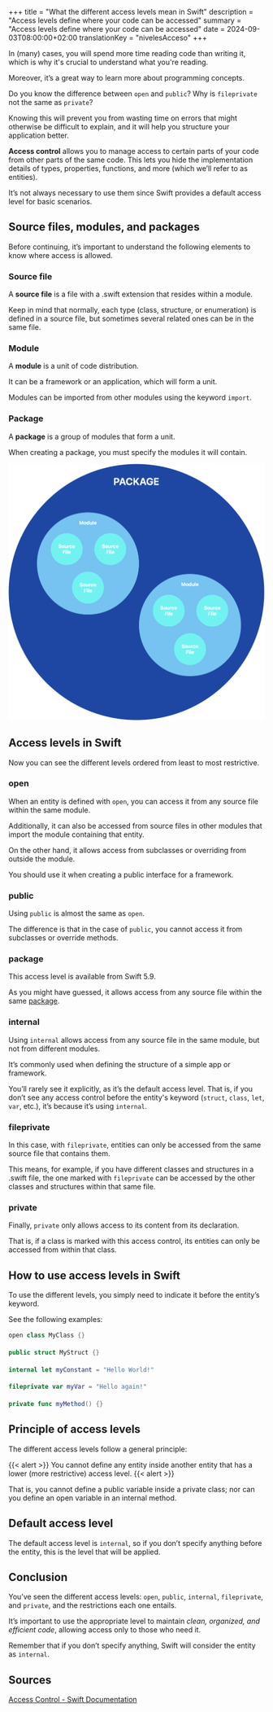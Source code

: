+++
title = "What the different access levels mean in Swift"
description = "Access levels define where your code can be accessed"
summary = "Access levels define where your code can be accessed"
date = 2024-09-03T08:00:00+02:00
translationKey = "nivelesAcceso"
+++

In (many) cases, you will spend more time reading code than writing it, which is why it's crucial to understand what you're reading.

Moreover, it’s a great way to learn more about programming concepts.

Do you know the difference between `open` and `public`? Why is `fileprivate` not the same as `private`?

Knowing this will prevent you from wasting time on errors that might otherwise be difficult to explain, and it will help you structure your application better.

**Access control** allows you to manage access to certain parts of your code from other parts of the same code. This lets you hide the implementation details of types, properties, functions, and more (which we’ll refer to as entities).

It’s not always necessary to use them since Swift provides a default access level for basic scenarios.

## Source files, modules, and packages

Before continuing, it’s important to understand the following elements to know where access is allowed.

### Source file

A **source file** is a file with a .swift extension that resides within a module.

Keep in mind that normally, each type (class, structure, or enumeration) is defined in a source file, but sometimes several related ones can be in the same file.

### Module

A **module** is a unit of code distribution.

It can be a framework or an application, which will form a unit.

Modules can be imported from other modules using the keyword `import`.

### Package

A **package** is a group of modules that form a unit.

When creating a package, you must specify the modules it will contain.

![Source module package relationship](sourcemodulepackage.png)

## Access levels in Swift

Now you can see the different levels ordered from least to most restrictive.

### open

When an entity is defined with `open`, you can access it from any source file within the same module.

Additionally, it can also be accessed from source files in other modules that import the module containing that entity.

On the other hand, it allows access from subclasses or overriding from outside the module.

You should use it when creating a public interface for a framework.

### public

Using `public` is almost the same as `open`.

The difference is that in the case of `public`, you cannot access it from subclasses or override methods.

### package

This access level is available from Swift 5.9.

As you might have guessed, it allows access from any source file within the same [package](#package).

### internal

Using `internal` allows access from any source file in the same module, but not from different modules.

It’s commonly used when defining the structure of a simple app or framework.

You’ll rarely see it explicitly, as it’s the default access level. That is, if you don’t see any access control before the entity's keyword (`struct`, `class`, `let`, `var`, etc.), it’s because it’s using `internal`.

### fileprivate

In this case, with `fileprivate`, entities can only be accessed from the same source file that contains them.

This means, for example, if you have different classes and structures in a .swift file, the one marked with `fileprivate` can be accessed by the other classes and structures within that same file.

### private

Finally, `private` only allows access to its content from its declaration.

That is, if a class is marked with this access control, its entities can only be accessed from within that class.

## How to use access levels in Swift

To use the different levels, you simply need to indicate it before the entity’s keyword.

See the following examples:

```swift
open class MyClass {}

public struct MyStruct {}

internal let myConstant = "Hello World!"

fileprivate var myVar = "Hello again!"

private func myMethod() {}
```

## Principle of access levels

The different access levels follow a general principle:

{{< alert >}}
You cannot define any entity inside another entity that has a lower (more restrictive) access level.
{{< alert >}}

That is, you cannot define a public variable inside a private class; nor can you define an open variable in an internal method.

## Default access level

The default access level is `internal`, so if you don’t specify anything before the entity, this is the level that will be applied.

## Conclusion

You’ve seen the different access levels: `open`, `public`, `internal`, `fileprivate`, and `private`, and the restrictions each one entails.

It’s important to use the appropriate level to maintain *clean, organized, and efficient code*, allowing access only to those who need it.

Remember that if you don’t specify anything, Swift will consider the entity as `internal`.

## Sources

[Access Control - Swift Documentation](https://docs.swift.org/swift-book/documentation/the-swift-programming-language/accesscontrol/)
